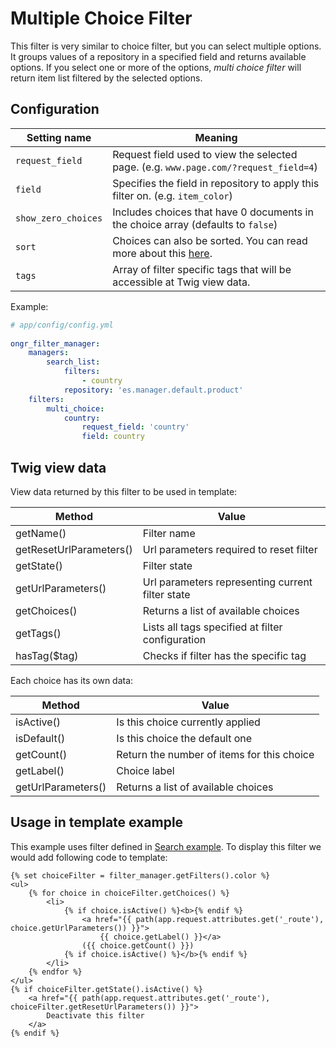 Multiple Choice Filter  
======================  
This filter is very similar to choice filter, but you can select multiple options.
It groups values of a repository in a specified field and returns available options.
If you select one or more of the options, *multi choice filter* will return item list filtered by the selected options.
  
## Configuration

| Setting name           | Meaning                                                                                          |
|------------------------|--------------------------------------------------------------------------------------------------|
| `request_field`        | Request field used to view the selected page. (e.g. `www.page.com/?request_field=4`)             |
| `field`                | Specifies the field in repository to apply this filter on. (e.g. `item_color`)                   |
| `show_zero_choices`    | Includes choices that have 0 documents in the choice array (defaults to `false`)                 |
| `sort`                 | Choices can also be sorted. You can read more about this [here](choice.md#sorting-configuration).|
| `tags`                 | Array of filter specific tags that will be accessible at Twig view data.                         |
  
Example:
  
```yaml
# app/config/config.yml
  
ongr_filter_manager:
    managers:
        search_list:
            filters:
                - country
            repository: 'es.manager.default.product'
    filters:
        multi_choice:
            country:
                request_field: 'country'
                field: country
``` 

## Twig view data

View data returned by this filter to be used in template:

| Method                  | Value                                            |
|-------------------------|--------------------------------------------------|
| getName()               | Filter name                                      |
| getResetUrlParameters() | Url parameters required to reset filter          |
| getState()              | Filter state                                     |
| getUrlParameters()      | Url parameters representing current filter state |
| getChoices()            | Returns a list of available choices              |
| getTags()               | Lists all tags specified at filter configuration |
| hasTag($tag)            | Checks if filter has the specific tag            |

Each choice has its own data:

| Method             | Value                                      |
|--------------------|--------------------------------------------|
| isActive()         | Is this choice currently applied           |
| isDefault()        | Is this choice the default one             |
| getCount()         | Return the number of items for this choice |
| getLabel()         | Choice label                               |
| getUrlParameters() | Returns a list of available choices        |

## Usage in template example

This example uses filter defined in [Search example](../examples/search_example.md). To display this filter we would add following code to template:

```twig
{% set choiceFilter = filter_manager.getFilters().color %}
<ul>
    {% for choice in choiceFilter.getChoices() %}
        <li>
            {% if choice.isActive() %}<b>{% endif %}
                <a href="{{ path(app.request.attributes.get('_route'), choice.getUrlParameters()) }}">
                    {{ choice.getLabel() }}</a>
                ({{ choice.getCount() }})
            {% if choice.isActive() %}</b>{% endif %}
        </li>
    {% endfor %}
</ul>
{% if choiceFilter.getState().isActive() %}
    <a href="{{ path(app.request.attributes.get('_route'), choiceFilter.getResetUrlParameters()) }}">
        Deactivate this filter
    </a>
{% endif %}
```